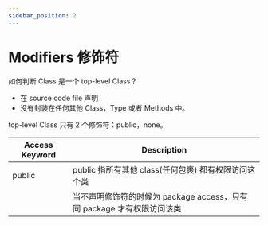 ```yaml
---
sidebar_position: 2
---
```


# Modifiers 修饰符

如何判断 Class 是一个 top-level Class？

- 在 source code file 声明
- 没有封装在任何其他 Class，Type 或者 Methods 中。

top-level Class 只有 2 个修饰符：public，none。

| Access Keyword | Description                                                            |
| -------------- | ---------------------------------------------------------------------- |
| public         | public 指所有其他 class(任何包裹) 都有权限访问这个类                   |
|                | 当不声明修饰符的时候为 package access，只有同 package 才有权限访问该类 |
